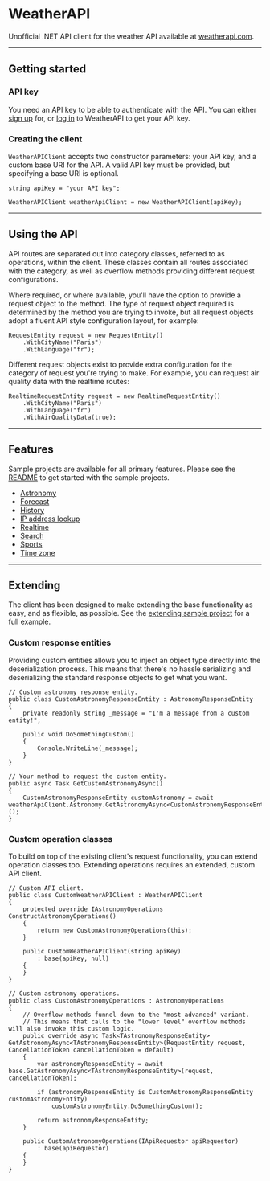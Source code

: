 # WeatherAPI

Unofficial .NET API client for the weather API available at [weatherapi.com](https://weatherapi.com).

---

## Getting started

### API key

You need an API key to be able to authenticate with the API. You can either [sign up](https://www.weatherapi.com/signup.aspx) for, or [log in](https://www.weatherapi.com/login.aspx) to WeatherAPI to get your API key.

### Creating the client

`WeatherAPIClient` accepts two constructor parameters: your API key, and a custom base URI for the API. A valid API key must be provided, but specifying a base URI is optional.

```
string apiKey = "your API key";

WeatherAPIClient weatherApiClient = new WeatherAPIClient(apiKey);
```

---

## Using the API

API routes are separated out into category classes, referred to as operations, within the client. These classes contain all routes associated with the category, as well as overflow methods providing different request configurations.

Where required, or where available, you'll have the option to provide a request object to the method. The type of request object required is determined by the method you are trying to invoke, but all request objects adopt a fluent API style configuration layout, for example:

```
RequestEntity request = new RequestEntity()
    .WithCityName("Paris")
    .WithLanguage("fr");
```

Different request objects exist to provide extra configuration for the category of request you're trying to make. For example, you can request air quality data with the realtime routes:

```
RealtimeRequestEntity request = new RealtimeRequestEntity()
    .WithCityName("Paris")
    .WithLanguage("fr")
    .WithAirQualityData(true);
```

---

## Features

Sample projects are available for all primary features. Please see the [README](https://github.com/lewisbennett/weatherapi-Net-Standard/blob/master/Samples/README.md) to get started with the sample projects.

* [Astronomy](https://github.com/lewisbennett/weatherapi-Net-Standard/tree/master/Samples/Sample.Astronomy)
* [Forecast](https://github.com/lewisbennett/weatherapi-Net-Standard/tree/master/Samples/Sample.Forecast)
* [History](https://github.com/lewisbennett/weatherapi-Net-Standard/tree/master/Samples/Sample.History)
* [IP address lookup](https://github.com/lewisbennett/weatherapi-Net-Standard/tree/master/Samples/Sample.IPLookup)
* [Realtime](https://github.com/lewisbennett/weatherapi-Net-Standard/tree/master/Samples/Sample.Realtime)
* [Search](https://github.com/lewisbennett/weatherapi-Net-Standard/tree/master/Samples/Sample.Search)
* [Sports](https://github.com/lewisbennett/weatherapi-Net-Standard/tree/master/Samples/Sample.Sports)
* [Time zone](https://github.com/lewisbennett/weatherapi-Net-Standard/tree/master/Samples/Sample.TimeZone)

---

## Extending

The client has been designed to make extending the base functionality as easy, and as flexible, as possible. See the [extending sample project](https://github.com/lewisbennett/weatherapi-Net-Standard/tree/master/Samples/Sample.Extending) for a full example.

### Custom response entities

Providing custom entities allows you to inject an object type directly into the deserialization process. This means that there's no hassle serializing and deserializing the standard response objects to get what you want.

```
// Custom astronomy response entity.
public class CustomAstronomyResponseEntity : AstronomyResponseEntity
{
    private readonly string _message = "I'm a message from a custom entity!";

    public void DoSomethingCustom()
    {
        Console.WriteLine(_message);
    }
}

// Your method to request the custom entity.
public async Task GetCustomAstronomyAsync()
{
    CustomAstronomyResponseEntity customAstronomy = await weatherApiClient.Astronomy.GetAstronomyAsync<CustomAstronomyResponseEntity>();
}
```

### Custom operation classes

To build on top of the existing client's request functionality, you can extend operation classes too. Extending operations requires an extended, custom API client.

```
// Custom API client.
public class CustomWeatherAPIClient : WeatherAPIClient
{
    protected override IAstronomyOperations ConstructAstronomyOperations()
    {
        return new CustomAstronomyOperations(this);
    }

    public CustomWeatherAPIClient(string apiKey)
        : base(apiKey, null)
    {
    }
}

// Custom astronomy operations.
public class CustomAstronomyOperations : AstronomyOperations
{
    // Overflow methods funnel down to the "most advanced" variant.
    // This means that calls to the "lower level" overflow methods will also invoke this custom logic.
    public override async Task<TAstronomyResponseEntity> GetAstronomyAsync<TAstronomyResponseEntity>(RequestEntity request, CancellationToken cancellationToken = default)
    {
        var astronomyResponseEntity = await base.GetAstronomyAsync<TAstronomyResponseEntity>(request, cancellationToken);

        if (astronomyResponseEntity is CustomAstronomyResponseEntity customAstronomyEntity)
            customAstronomyEntity.DoSomethingCustom();

        return astronomyResponseEntity;
    }

    public CustomAstronomyOperations(IApiRequestor apiRequestor)
        : base(apiRequestor)
    {
    }
}
```
